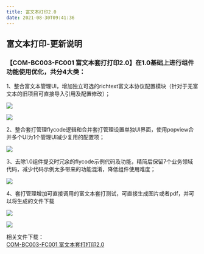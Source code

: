 ```yaml
---
title: 富文本打印2.0
date: 2021-08-30T09:41:36
---
```


## 富文本打印-更新说明

### 【COM-BC003-FC001 富文本套打打印2.0】在1.0基础上进行组件功能使用优化，共分4大类：

1、整合富文本管理UI，增加独立可选的richtext富文本协议配置模块（针对于无富文本的旧项目可直接导入引用及配置修改）；

![](http://apaas.wxchina.com:8881/wp-content/uploads/%E5%9B%BE%E7%89%871-6.png)

![](http://apaas.wxchina.com:8881/wp-content/uploads/%E5%9B%BE%E7%89%872-5.png)

2、整合套打管理flycode逻辑和合并套打管理设置单独UI界面，使用popview合并多个UI为1个管理UI减少复用的配置项；

![](http://apaas.wxchina.com:8881/wp-content/uploads/%E5%9B%BE%E7%89%873-5.png)

3、去除1.0组件提交时冗余的flycode示例代码及功能，精简后保留7个业务领域代码，减少代码示例太多带来的功能混淆，降低组件使用难度；

![](http://apaas.wxchina.com:8881/wp-content/uploads/%E5%9B%BE%E7%89%874-3.png)

4、套打管理增加可直接调用的富文本套打测试，可直接生成图片或者pdf，并可以将生成的文件下载

![](http://apaas.wxchina.com:8881/wp-content/uploads/%E5%9B%BE%E7%89%875-2.png)

![](http://apaas.wxchina.com:8881/wp-content/uploads/%E5%9B%BE%E7%89%876-2.png)

相关文件下载：  
[COM-BC003-FC001 富文本套打打印2.0](http://apaas.wxchina.com:8881/wp-content/uploads/COM-BC003-FC001-富文本套打打印2.0.zip "COM-BC003-FC001 富文本套打打印2.0")